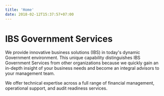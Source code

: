 ```yaml
---
title: 'Home'
date: 2018-02-12T15:37:57+07:00
---
```


# IBS Government Services

We provide innovative business solutions (IBS) in today's dynamic Government environment.  This unique capability distinguishes IBS Government Services from other organizations because we quickly gain an in-depth insight of your business needs and become an integral advisors to your management team.

We offer technical expertise across a full range of financial management, operational support, and audit readiness services.  